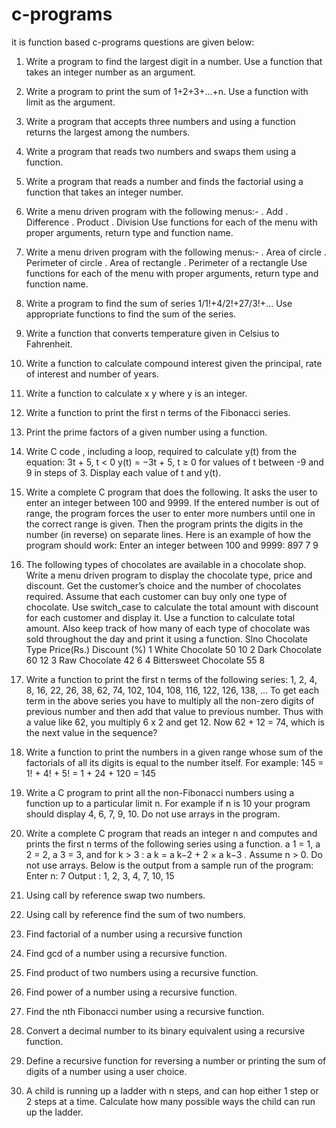 # c-programs
it is function based c-programs
questions are given below:

1. Write a program to find the largest digit in a number. Use a function
that takes an integer number as an argument.

2. Write a program to print the sum of 1+2+3+...+n. Use a function with
limit as the argument.

3. Write a program that accepts three numbers and using a function returns
the largest among the numbers.

4. Write a program that reads two numbers and swaps them using a
function.

5. Write a program that reads a number and finds the factorial using a
function that takes an integer number.

6. Write a menu driven program with the following menus:-
 . Add
 . Difference
 . Product
 . Division
Use functions for each of the menu with proper arguments, return type
and function name.

7. Write a menu driven program with the following menus:-
  . Area of circle
  . Perimeter of circle
  . Area of rectangle
  . Perimeter of a rectangle
Use functions for each of the menu with proper arguments, return type
and function name.

8. Write a program to find the sum of series 1/1!+4/2!+27/3!+... Use
appropriate functions to find the sum of the series.

9. Write a function that converts temperature given in Celsius to Fahrenheit.

10. Write a function to calculate compound interest given the principal, rate
of interest and number of years.

11. Write a function to calculate x y where y is an integer.

12. Write a function to print the first n terms of the Fibonacci series.

13. Print the prime factors of a given number using a function.

14. Write C code , including a loop, required to calculate y(t) from the
equation:
       3t + 5, t < 0
y(t) = −3t + 5, t ≥ 0
for values of t between -9 and 9 in steps of 3. Display each value of t and
y(t).

15. Write a complete C program that does the following.
It asks the user to enter an integer between 100 and 9999. If the entered
number is out of range, the program forces the user to enter more numbers
until one in the correct range is given. Then the program prints the digits
in the number (in reverse) on separate lines. Here is an example of how the
program should work:
Enter an integer between 100 and 9999: 897
7
9

16. The following types of chocolates are available in a chocolate shop. Write
a menu driven program to display the chocolate type, price and discount.
Get the customer’s choice and the number of chocolates required. Assume
that each customer can buy only one type of chocolate. Use switch_case to
calculate the total amount with discount for each customer and display it.
Use a function to calculate total amount. Also keep track of how many
of each type of chocolate was sold throughout the day and print it using
a function.
Slno Chocolate Type             Price(Rs.) Discount (%)
1     White Chocolate              50         10
2     Dark Chocolate               60         12
3      Raw Chocolate               42         6
4     Bittersweet Chocolate        55         8

17. Write a function to print the first n terms of the following series:
1, 2, 4, 8, 16, 22, 26, 38, 62, 74, 102, 104, 108, 116, 122, 126, 138, ...
To get each term in the above series you have to multiply all the non-zero
digits of previous number and then add that value to previous number. Thus
with a value like 62, you multiply 6 x 2 and get 12. Now 62 + 12 = 74,
which is the next value in the sequence?

18. Write a function to print the numbers in a given range whose sum of the
factorials of all its digits is equal to the number itself.
For example: 145 = 1! + 4! + 5! = 1 + 24 + 120 = 145

19. Write a C program to print all the non-Fibonacci numbers using a
function up to a particular limit n. For example if n is 10 your program
should display 4, 6, 7, 9, 10. Do not use arrays in the program.

20. Write a complete C program that reads an integer n and computes and
prints the first n terms of the following series using a function.
a 1 = 1, a 2 = 2, a 3 = 3, and for k > 3 : a k = a k−2 + 2 × a k−3 .
Assume n > 0. Do not use arrays.
Below is the output from a sample run of the program:
Enter n: 7
Output : 1, 2, 3, 4, 7, 10, 15

21. Using call by reference swap two numbers.

22. Using call by reference find the sum of two numbers.

23. Find factorial of a number using a recursive function

24. Find gcd of a number using a recursive function.

25. Find product of two numbers using a recursive function.

26. Find power of a number using a recursive function.

27. Find the nth Fibonacci number using a recursive function.

28. Convert a decimal number to its binary equivalent using a recursive
function.

29. Define a recursive function for reversing a number or printing the sum of
digits of a number using a user choice.

30. A child is running up a ladder with n steps, and can hop either 1 step or 2
steps at a time. Calculate how many possible ways the child can run up
the ladder.
